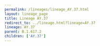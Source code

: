 ```yaml
---
permalink: /lineages/lineage_AY.37.html
layout: lineage_page
title: Lineage AY.37
redirect_to: ../lineage.html?lineage=AY.37
lineage: AY.37
parent: B.1.617.2
children: ['AY.37']
---
```

